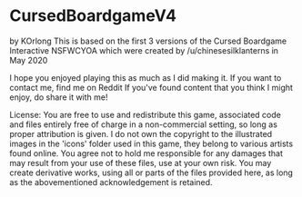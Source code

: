 # CursedBoardgameV4
by KOrlong
This is based on the first 3 versions of the Cursed Boardgame Interactive NSFWCYOA which were created by /u/chinesesilklanterns in May 2020

I hope you enjoyed playing this as much as I did making it. 
If you want to contact me, find me on Reddit 
If you've found content that you think I might enjoy, do share it with me!

License: You are free to use and redistribute this game, associated code and files entirely free of charge in a non-commercial setting, so long as proper attribution is given. 
I do not own the copyright to the illustrated images in the 'icons' folder used in this game, they belong to various artists found online.
You agree not to hold me responsible for any damages that may result from your use of these files, use at your own risk.
You may create derivative works, using all or parts of the files provided here, as long as the abovementioned acknowledgement is retained.
